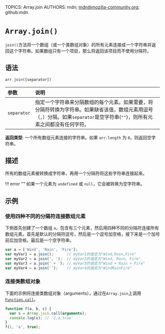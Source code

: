 TOPICS: Array.join
AUTHORS: mdn; mdn@mozilla-community.org; github:mdn

# `Array.join()`

`join()`方法将一个数组（或一个类数组对象）的所有元素连接成一个字符串并返回这个字符串。如果数组只有一个项目，那么将返回该项目而不使用分隔符。

## 语法

```javascript
arr.join([separator])
```

| 参数 | 说明 |
| :-- | :-- |
| `separator` | 指定一个字符串来分隔数组的每个元素。如果需要，将分隔符转换为字符串。如果缺省该值，数组元素用逗号（`,`）分隔。如果`separator`是空字符串(`""`)，则所有元素之间都没有任何字符。|

**返回类型**: 一个所有数组元素连接的字符串。如果 `arr.length` 为 `0`，则返回空字符串。

## 描述

所有的数组元素被转换成字符串，再用一个分隔符将这些字符串连接起来。

!!! error ""
    如果一个元素为 `undefined` 或 `null`，它会被转换为空字符串。

## 示例

### 使用四种不同的分隔符连接数组元素

下例首先创建了一个数组 `a`，包含有三个元素，然后用四种不同的分隔符连接所有数组元素。首先是默认的分隔符逗号，然后是一个逗号加空格，接下来是一个加号前后加空格，最后是一个空字符串。

```javascript
var a = ['Wind', 'Rain', 'Fire'];
var myVar1 = a.join();      // myVar1的值变为"Wind,Rain,Fire"
var myVar2 = a.join(', ');  // myVar2的值变为"Wind, Rain, Fire"
var myVar3 = a.join(' + '); // myVar3的值变为"Wind + Rain + Fire"
var myVar4 = a.join('');    // myVar4的值变为"WindRainFire"
```

### 连接类数组对象

下面的示例将连接类数组对象（arguments），通过在`Array.join`上调用[`Function.call`](/zh-hans/webfrontend/Function.call)。

```javascript
function f(a, b, c) {
  var s = Array.join.call(arguments);
  console.log(s); // '1,a,true'
}
f(1, 'a', true);
```
